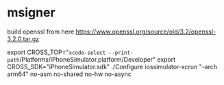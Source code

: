 # msigner

build openssl from here https://www.openssl.org/source/old/3.2/openssl-3.2.0.tar.gz

export CROSS_TOP="`xcode-select --print-path`/Platforms/iPhoneSimulator.platform/Developer"
export CROSS_SDK="iPhoneSimulator.sdk"
./Configure iossimulator-xcrun "-arch arm64" no-asm no-shared no-hw no-async

